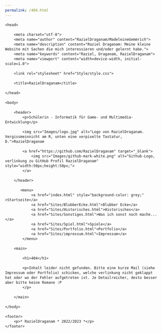 ```yaml
---
permalink: /404.html
---
```



<html lang="de">

    <head>

        <meta charset="utf-8">
        <meta name="author" content="RazielDraganam/MadeleineGemmrich">
        <meta name="description" content="Raziel Draganam: Meine kleine Website mit Sachen die mich interessieren und/oder gelernt habe.">
        <meta name="keywords" content="Raziel, Draganam, RazielDraganam">
        <meta name="viewport" content="width=device-width, initial-scale=1.0">

        <link rel="stylesheet" href="Style/style.css">

        <title>RazielDraganam</title>

    </head>

    <body>
    
        <header>
            <p>Schülerin - Informatik für Game- und Multimedia-Entwicklung</p>

            <img src="Images/logo.jpg" alt="Logo von RazielDraganam. Vergissmeinnicht am R, unten eine verpixelte Tastatur, D.">RazielDraganam

            <a href="https://github.com/RazielDraganam" target="_blank">
                <img src="Images/github-mark-white.png" alt="Github-Logo, verlinkung zu GitHub Profil RazielDraganam" style="width:50px;height:50px;">
            </a>

        </header>

           <menu>
                <a href="index.html" style="background-color: grey;" >Startseite</a>
                <a href="Sites/BlubberEcke.html">Blubber Ecke</a>
                <a href="Sites/Historisches.html">Historisches</a>
                <a href="Sites/Sonstiges.html">Was ich sonst noch mache...</a>
                <a href="Sites/Spiel.html">Spiele</a>
                <a href="Sites/Portfolio.html">Portfolio</a>
                <a href="Sites/impressum.html">Impressum</a>
            </menu>

        <main>

            <h1>404</h1>

            <p>Inhalt leider nicht gefunden. Bitte eine kurze Mail (siehe Impressum oder Portfolio) schicken, welche verlinkung nicht geklappt hat oder wo der Fehler aufgetreten ist. Je Detailreicher, desto besser aber bitte keine Romane :P
            </p>

        </main>

    </body>

    <footer>
        <p>* RazielDraganam * 2022/2023 *</p>
    </footer>

</html>

<!-- GNU Terry Pratchett -->
<!-- GNU Birgit Gemmrich -->
<!-- GNU Douglas Adams-->
<!-- GNU Iwata Satoru-->
